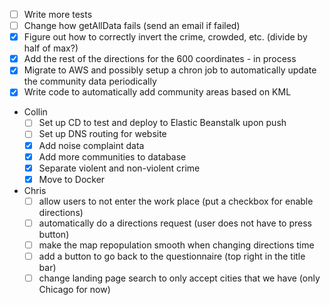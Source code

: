 - [ ] Write more tests
- [ ] Change how getAllData fails (send an email if failed)
- [x] Figure out how to correctly invert the crime, crowded, etc. (divide by half of max?)
- [x] Add the rest of the directions for the 600 coordinates - in process
- [x] Migrate to AWS and possibly setup a chron job to automatically update the community data periodically
- [x] Write code to automatically add community areas based on KML
- Collin
  - [ ] Set up CD to test and deploy to Elastic Beanstalk upon push
  - [ ] Set up DNS routing for website
  - [x] Add noise complaint data
  - [x] Add more communities to database
  - [x] Separate violent and non-violent crime
  - [x] Move to Docker
- Chris
  - [ ] allow users to not enter the work place (put a checkbox for enable directions)
  - [ ] automatically do a directions request (user does not have to press button)
  - [ ] make the map repopulation smooth when changing directions time
  - [ ] add a button to go back to the questionnaire (top right in the title bar)
  - [ ] change landing page search to only accept cities that we have (only Chicago for now)